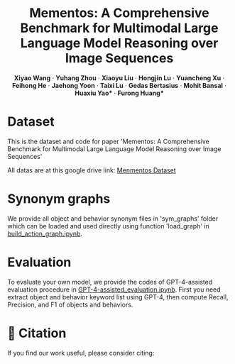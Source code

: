 <p align="center">

  <h1 align="center">Mementos: A Comprehensive Benchmark for Multimodal Large Language Model Reasoning over Image Sequences</h1>
  <p align="center">
    <a><strong>Xiyao Wang</strong></a>
    ·
    <a><strong>Yuhang Zhou</strong></a>
    ·
    <a><strong>Xiaoyu Liu</strong></a>
    ·
    <a><strong>Hongjin Lu</strong></a>
    ·
    <a><strong>Yuancheng Xu</strong></a>
    ·
    <a><strong>Feihong He</strong></a>
    ·
    <a><strong>Jaehong Yoon</strong></a>
    ·
    <a><strong>Taixi Lu</strong></a>
    ·
    <a><strong>Gedas Bertasius</strong></a>
    ·
    <a><strong>Mohit Bansal</strong></a>
    ·
    <a><strong>Huaxiu Yao*</strong></a>
    ·
    <a><strong>Furong Huang*</strong></a>
  </p>

</p>

# Dataset
This is the dataset and code for paper 'Mementos: A Comprehensive Benchmark for Multimodal Large Language Model Reasoning over Image Sequences'

All datas are at this google drive link: [Menmentos Dataset](https://drive.google.com/drive/folders/1CKBWtHKzJgkGJb3Qdl2e_HHhc0fThW61?usp=sharing)

# Synonym graphs
We provide all object and behavior synonym files in 'sym_graphs' folder which can be loaded and used directly using function 'load_graph' in [build_action_graph.ipynb](https://github.com/si0wang/Mementos/blob/main/sym_graphs/build_action_graph.ipynb).

# Evaluation
To evaluate your own model, we provide the codes of GPT-4-assisted evaluation procedure in [GPT-4-assisted_evaluation.ipynb](https://github.com/si0wang/Mementos/blob/main/GPT-4-assisted_evaluation.ipynb).
First you need extract object and behavior keyword list using GPT-4, then compute Recall, Precision, and F1 of objects and behaviors.

# 📝 Citation

If you find our work useful, please consider citing:
```

```
